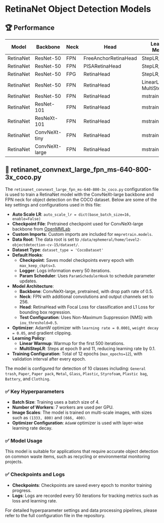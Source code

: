 # RetinaNet Object Detection Models

## 🏆 Performance

| Model       | Backbone     | Neck                | Head              | Learning Method                | Leaderboard mAP50 |
|-------------|--------------|---------------------|-------------------|--------------------------------|-------------------|
| RetinaNet   | ResNet-50    | FPN                 | FreeAnchorRetinaHead | StepLR_1x                      | 0.1771            |
| RetinaNet   | ResNet-50    | FPN                 | PISARetinaHead    | StepLR_1x                      | 0.2482            |
| RetinaNet   | ResNet-50    | FPG                 | RetinaHead        | StepLR_50e                     | 0.292             |
| RetinaNet   | ResNet-50    | FPN                 | RetinaHead        | LinearLR + MultiStepLR_90k     | 0.389             |
| RetinaNet   | ResNet-50    | FPN                 | RetinaHead        | mstrain_3x                     | 0.4527            |
| RetinaNet   | ResNet-101   | FPN                 | RetinaHead        | mstrain_3x                     | 0.4591            |
| RetinaNet   | ResNeXt-101  | FPN                 | RetinaHead        | mstrain_3x                     | 0.4976            |
| RetinaNet   | ConvNeXt-tiny | FPN                | RetinaHead        | mstrain_3x                     | 0.4978            |
| RetinaNet   | ConvNeXt-large | FPN               | RetinaHead        | mstrain_3x                     | 0.6073            |



## 📝 retinanet_convnext_large_fpn_ms-640-800-3x_coco.py

The `retinanet_convnext_large_fpn_ms-640-800-3x_coco.py` configuration file is used to train a RetinaNet model with the ConvNeXt-large backbone and FPN neck for object detection on the COCO dataset. Below are some of the key settings and configurations used in this file:

- **Auto Scale LR**: `auto_scale_lr = dict(base_batch_size=16, enable=False)`
- **Checkpoint File**: Pretrained checkpoint used for ConvNeXt-large backbone from [OpenMMLab](https://download.openmmlab.com/mmclassification/v0/convnext/convnext-large_3rdparty_in21k_20220124-41b5a79f.pth)
- **Custom Imports**: Custom imports are included for `mmpretrain.models`.
- **Data Root**: The data root is set to `/data/ephemeral/home/level2-objectdetection-cv-15/dataset/`.
- **Dataset Type**: `dataset_type = 'CocoDataset'`
- **Default Hooks**:
  - **Checkpoint**: Saves model checkpoints every epoch with `max_keep_ckpts=3`.
  - **Logger**: Logs information every 50 iterations.
  - **Param Scheduler**: Uses `ParamSchedulerHook` to schedule parameter updates.
- **Model Architecture**:
  - **Backbone**: ConvNeXt-large, pretrained, with drop path rate of 0.5.
  - **Neck**: FPN with additional convolutions and output channels set to 256.
  - **Head**: RetinaHead with Focal Loss for classification and L1 Loss for bounding box regression.
  - **Test Configuration**: Uses Non-Maximum Suppression (NMS) with `iou_threshold=0.5`.
- **Optimizer**: AdamW optimizer with `learning rate = 0.0001`, `weight decay = 0.05`, and gradient clipping.
- **Learning Policy**:
  - **Linear Warmup**: Warmup for the first 500 iterations.
  - **MultiStepLR**: Steps at epoch 9 and 11, reducing learning rate by 0.1.
- **Training Configuration**: Total of 12 epochs (`max_epochs=12`), with validation interval after every epoch.

The model is configured for detection of 10 classes including: `General trash`, `Paper`, `Paper pack`, `Metal`, `Glass`, `Plastic`, `Styrofoam`, `Plastic bag`, `Battery`, and `Clothing`.

### ✅ Key Hyperparameters
- **Batch Size**: Training uses a batch size of 4.
- **Number of Workers**: 7 workers are used per GPU.
- **Image Scales**: The model is trained on multi-scale images, with sizes such as `(1333, 800)` and `(666, 400)`.
- **Optimizer Configuration**: `AdamW` optimizer is used with layer-wise learning rate decay.

### ✅ Model Usage
This model is suitable for applications that require accurate object detection on common waste items, such as recycling or environmental monitoring projects.

### ✅ Checkpoints and Logs
- **Checkpoints**: Checkpoints are saved every epoch to monitor training progress.
- **Logs**: Logs are recorded every 50 iterations for tracking metrics such as loss and learning rate.

For detailed hyperparameter settings and data processing pipelines, please refer to the full configuration file in the repository.

